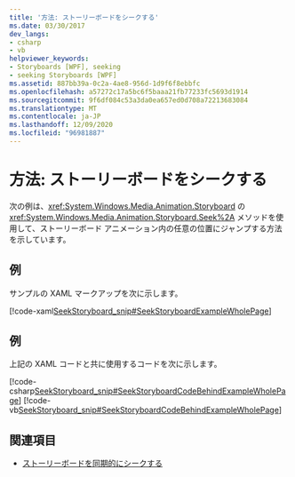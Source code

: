 ```yaml
---
title: '方法: ストーリーボードをシークする'
ms.date: 03/30/2017
dev_langs:
- csharp
- vb
helpviewer_keywords:
- Storyboards [WPF], seeking
- seeking Storyboards [WPF]
ms.assetid: 887bb39a-0c2a-4ae8-956d-1d9f6f8ebbfc
ms.openlocfilehash: a57272c17a5bc6f5baaa21fb77233fc5693d1914
ms.sourcegitcommit: 9f6df084c53a3da0ea657ed0d708a72213683084
ms.translationtype: MT
ms.contentlocale: ja-JP
ms.lasthandoff: 12/09/2020
ms.locfileid: "96981887"
---
```

# <a name="how-to-seek-a-storyboard"></a>方法: ストーリーボードをシークする
次の例は、<xref:System.Windows.Media.Animation.Storyboard> の <xref:System.Windows.Media.Animation.Storyboard.Seek%2A> メソッドを使用して、ストーリーボード アニメーション内の任意の位置にジャンプする方法を示しています。  
  
## <a name="example"></a>例  
 サンプルの XAML マークアップを次に示します。  
  
 [!code-xaml[SeekStoryboard_snip#SeekStoryboardExampleWholePage](~/samples/snippets/csharp/VS_Snippets_Wpf/SeekStoryboard_snip/CSharp/SeekStoryboardExample.xaml#seekstoryboardexamplewholepage)]  
  
## <a name="example"></a>例  
 上記の XAML コードと共に使用するコードを次に示します。  
  
 [!code-csharp[SeekStoryboard_snip#SeekStoryboardCodeBehindExampleWholePage](~/samples/snippets/csharp/VS_Snippets_Wpf/SeekStoryboard_snip/CSharp/SeekStoryboardExample.xaml.cs#seekstoryboardcodebehindexamplewholepage)]
 [!code-vb[SeekStoryboard_snip#SeekStoryboardCodeBehindExampleWholePage](~/samples/snippets/visualbasic/VS_Snippets_Wpf/SeekStoryboard_snip/VisualBasic/SeekStoryboardExample.xaml.vb#seekstoryboardcodebehindexamplewholepage)]  
  
## <a name="see-also"></a>関連項目

- [ストーリーボードを同期的にシークする](how-to-seek-a-storyboard-synchronously.md)
